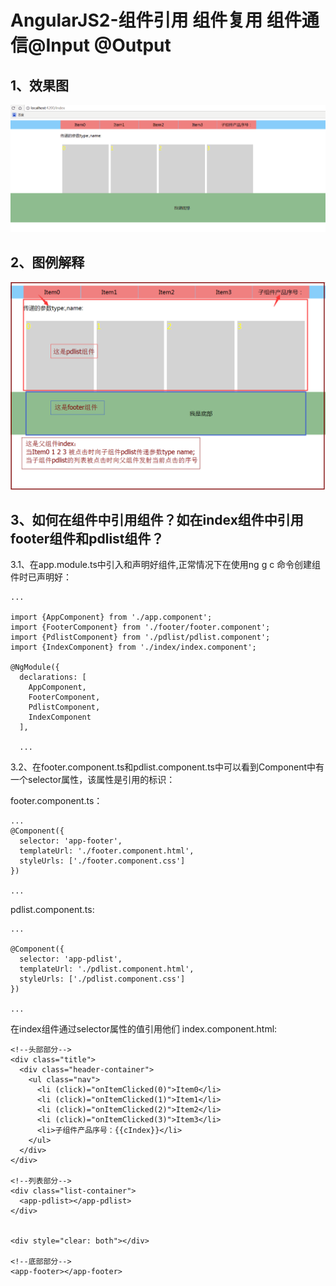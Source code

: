 AngularJS2-组件引用 组件复用 组件通信@Input @Output
==== 

1、效果图
------- 

![image](https://github.com/jiekekeji/MAngular2Webpack/blob/master/demo005/preview/demo0052.gif)

2、图例解释
------- 

![image](https://github.com/jiekekeji/MAngular2Webpack/blob/master/demo005/preview/demo0051.png)


3、如何在组件中引用组件？如在index组件中引用footer组件和pdlist组件？
------- 

3.1、在app.module.ts中引入和声明好组件,正常情况下在使用ng g c 命令创建组件时已声明好：

```
...

import {AppComponent} from './app.component';
import {FooterComponent} from './footer/footer.component';
import {PdlistComponent} from './pdlist/pdlist.component';
import {IndexComponent} from './index/index.component';

@NgModule({
  declarations: [
    AppComponent,
    FooterComponent,
    PdlistComponent,
    IndexComponent
  ],
  
  ...
```
3.2、在footer.component.ts和pdlist.component.ts中可以看到Component中有一个selector属性，该属性是引用的标识：

footer.component.ts：

```
...
@Component({
  selector: 'app-footer',
  templateUrl: './footer.component.html',
  styleUrls: ['./footer.component.css']
})

...
```

pdlist.component.ts:

```
...

@Component({
  selector: 'app-pdlist',
  templateUrl: './pdlist.component.html',
  styleUrls: ['./pdlist.component.css']
})

...
```

在index组件通过selector属性的值引用他们 index.component.html:

```
<!--头部部分-->
<div class="title">
  <div class="header-container">
    <ul class="nav">
      <li (click)="onItemClicked(0)">Item0</li>
      <li (click)="onItemClicked(1)">Item1</li>
      <li (click)="onItemClicked(2)">Item2</li>
      <li (click)="onItemClicked(3)">Item3</li>
      <li>子组件产品序号：{{cIndex}}</li>
    </ul>
  </div>
</div>

<!--列表部分-->
<div class="list-container">
  <app-pdlist></app-pdlist>
</div>


<div style="clear: both"></div>

<!--底部部分-->
<app-footer></app-footer>

```


